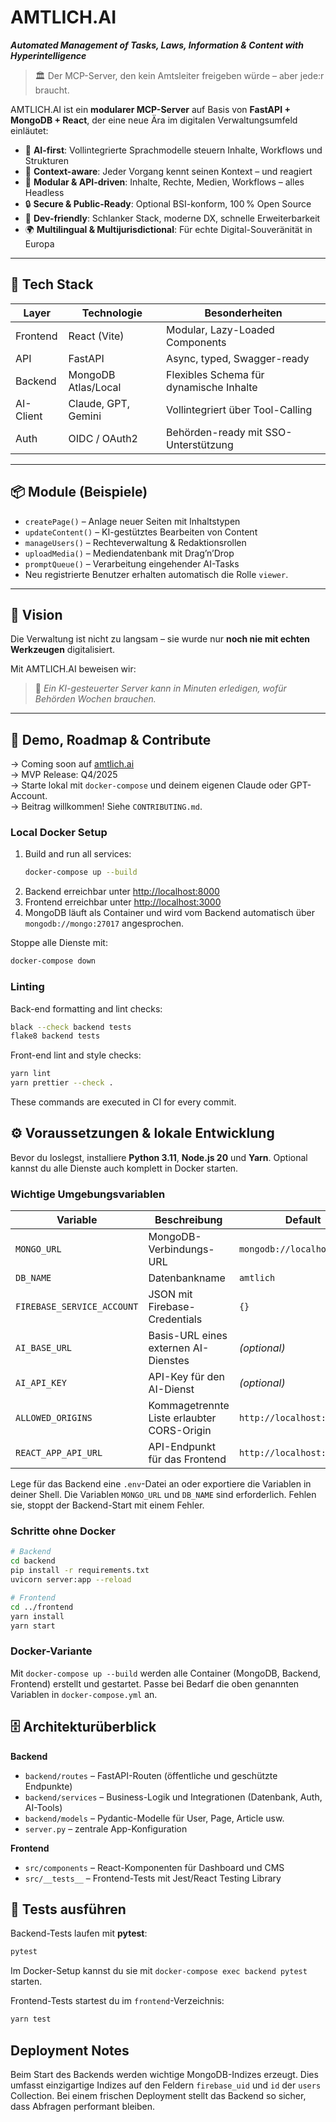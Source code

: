 # AMTLICH.AI

_**Automated Management of Tasks, Laws, Information & Content with Hyperintelligence**_

> 🏛️ Der MCP-Server, den kein Amtsleiter freigeben würde – aber jede:r braucht.

AMTLICH.AI ist ein **modularer MCP-Server** auf Basis von **FastAPI + MongoDB + React**, der eine neue Ära im digitalen Verwaltungsumfeld einläutet:

- 🚀 **AI-first**: Vollintegrierte Sprachmodelle steuern Inhalte, Workflows und Strukturen
- 🧠 **Context-aware**: Jeder Vorgang kennt seinen Kontext – und reagiert
- 🧩 **Modular & API-driven**: Inhalte, Rechte, Medien, Workflows – alles Headless
- 🔒 **Secure & Public-Ready**: Optional BSI-konform, 100 % Open Source
- 🧰 **Dev-friendly**: Schlanker Stack, moderne DX, schnelle Erweiterbarkeit
- 🌍 **Multilingual & Multijurisdictional**: Für echte Digital-Souveränität in Europa

---

## 🔧 Tech Stack

| Layer       | Technologie        | Besonderheiten                              |
|-------------|--------------------|---------------------------------------------|
| Frontend    | React (Vite)       | Modular, Lazy-Loaded Components             |
| API         | FastAPI            | Async, typed, Swagger-ready                 |
| Backend     | MongoDB Atlas/Local| Flexibles Schema für dynamische Inhalte     |
| AI-Client   | Claude, GPT, Gemini| Vollintegriert über Tool-Calling            |
| Auth        | OIDC / OAuth2      | Behörden-ready mit SSO-Unterstützung        |

---

## 📦 Module (Beispiele)

- `createPage()` – Anlage neuer Seiten mit Inhaltstypen
- `updateContent()` – KI-gestütztes Bearbeiten von Content
- `manageUsers()` – Rechteverwaltung & Redaktionsrollen
- `uploadMedia()` – Mediendatenbank mit Drag’n’Drop
- `promptQueue()` – Verarbeitung eingehender AI-Tasks
- Neu registrierte Benutzer erhalten automatisch die Rolle `viewer`.

---

## 🧠 Vision

Die Verwaltung ist nicht zu langsam – sie wurde nur **noch nie mit echten Werkzeugen** digitalisiert.

Mit AMTLICH.AI beweisen wir:  
> 🧾 *Ein KI-gesteuerter Server kann in Minuten erledigen, wofür Behörden Wochen brauchen.*

---

## 🚀 Demo, Roadmap & Contribute

→ Coming soon auf [amtlich.ai](https://amtlich.ai)  
→ MVP Release: Q4/2025  
→ Starte lokal mit `docker-compose` und deinem eigenen Claude oder GPT-Account.  
→ Beitrag willkommen! Siehe `CONTRIBUTING.md`.

### Local Docker Setup

1. Build and run all services:
   ```bash
   docker-compose up --build
   ```
2. Backend erreichbar unter [http://localhost:8000](http://localhost:8000)
3. Frontend erreichbar unter [http://localhost:3000](http://localhost:3000)
4. MongoDB läuft als Container und wird vom Backend automatisch über `mongodb://mongo:27017` angesprochen.

Stoppe alle Dienste mit:
```bash
docker-compose down
```

### Linting

Back-end formatting and lint checks:
```bash
black --check backend tests
flake8 backend tests
```

Front-end lint and style checks:
```bash
yarn lint
yarn prettier --check .
```

These commands are executed in CI for every commit.

## ⚙️ Voraussetzungen & lokale Entwicklung

Bevor du loslegst, installiere **Python 3.11**, **Node.js 20** und **Yarn**. Optional kannst du alle Dienste auch komplett in Docker starten.

### Wichtige Umgebungsvariablen

| Variable                 | Beschreibung                                                    | Default                          |
|--------------------------|----------------------------------------------------------------|----------------------------------|
| `MONGO_URL`              | MongoDB-Verbindungs-URL                                         | `mongodb://localhost:27017`      |
| `DB_NAME`                | Datenbankname                                                  | `amtlich`                        |
| `FIREBASE_SERVICE_ACCOUNT` | JSON mit Firebase-Credentials                                 | `{}`                             |
| `AI_BASE_URL`            | Basis-URL eines externen AI-Dienstes                           | *(optional)*                     |
| `AI_API_KEY`             | API-Key für den AI-Dienst                                      | *(optional)*                     |
| `ALLOWED_ORIGINS`        | Kommagetrennte Liste erlaubter CORS-Origin            | `http://localhost:3000`          |
| `REACT_APP_API_URL`      | API-Endpunkt für das Frontend                                  | `http://localhost:8000`          |

Lege für das Backend eine `.env`-Datei an oder exportiere die Variablen in deiner Shell.
Die Variablen `MONGO_URL` und `DB_NAME` sind erforderlich. Fehlen sie, stoppt der Backend-Start mit einem Fehler.

### Schritte ohne Docker

```bash
# Backend
cd backend
pip install -r requirements.txt
uvicorn server:app --reload

# Frontend
cd ../frontend
yarn install
yarn start
```

### Docker-Variante

Mit `docker-compose up --build` werden alle Container (MongoDB, Backend, Frontend) erstellt und gestartet. Passe bei Bedarf die oben genannten Variablen in `docker-compose.yml` an.

## 🗄️ Architekturüberblick

**Backend**

- `backend/routes` – FastAPI-Routen (öffentliche und geschützte Endpunkte)
- `backend/services` – Business-Logik und Integrationen (Datenbank, Auth, AI-Tools)
- `backend/models` – Pydantic-Modelle für User, Page, Article usw.
- `server.py` – zentrale App-Konfiguration

**Frontend**

- `src/components` – React-Komponenten für Dashboard und CMS
- `src/__tests__` – Frontend-Tests mit Jest/React Testing Library

## 🧪 Tests ausführen

Backend-Tests laufen mit **pytest**:

```bash
pytest
```

Im Docker-Setup kannst du sie mit `docker-compose exec backend pytest` starten.

Frontend-Tests startest du im `frontend`-Verzeichnis:

```bash
yarn test
```

## Deployment Notes

Beim Start des Backends werden wichtige MongoDB-Indizes erzeugt. Dies umfasst
einzigartige Indizes auf den Feldern `firebase_uid` und `id` der `users`
Collection. Bei einem frischen Deployment stellt das Backend so sicher, dass
Abfragen performant bleiben.

